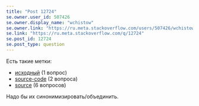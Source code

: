 ```yaml
---
title: "Post 12724"
se.owner.user_id: 507426
se.owner.display_name: "wchistow"
se.owner.link: "https://ru.meta.stackoverflow.com/users/507426/wchistow"
se.link: "https://ru.meta.stackoverflow.com/q/12724"
se.post_id: 12724
se.post_type: question
---
```

<p>Есть такие метки:</p>
<ul>
<li><a href="https://ru.stackoverflow.com/questions/tagged/%d0%b8%d1%81%d1%85%d0%be%d0%b4%d0%bd%d1%8b%d0%b9" class="post-tag" title="показать вопросы с меткой [исходный]" aria-label="показать вопросы с меткой [исходный]" rel="tag" aria-labelledby="tag-исходный-tooltip-container">исходный</a> (1 вопрос)</li>
<li><a href="https://ru.stackoverflow.com/questions/tagged/source-code" class="post-tag" title="показать вопросы с меткой [source-code]" aria-label="показать вопросы с меткой [source-code]" rel="tag" aria-labelledby="tag-source-code-tooltip-container">source-code</a> (2 вопроса)</li>
<li><a href="https://ru.stackoverflow.com/questions/tagged/source" class="post-tag" title="показать вопросы с меткой [source]" aria-label="показать вопросы с меткой [source]" rel="tag" aria-labelledby="tag-source-tooltip-container">source</a> (6 вопросов)</li>
</ul>
<p>Надо бы их синонимизировать/объединить.</p>
